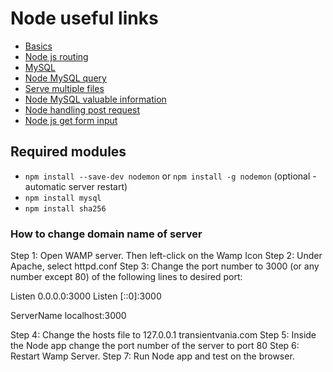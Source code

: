 # Node useful links
* [Basics](https://www.youtube.com/watch?v=U8XF6AFGqlc)
* [Node js routing](https://www.youtube.com/watch?v=tiMLxUKrB-g)
* [MySQL](https://www.youtube.com/watch?v=EN6Dx22cPRI)
* [Node MySQL query](https://www.w3schools.com/nodejs/nodejs_mysql_select.asp)
* [Serve multiple files](https://stackoverflow.com/questions/49967578/how-do-i-serve-multiple-files-without-express)
* [Node MySQL valuable information](https://www.youtube.com/watch?v=XuLRKMqozwA)
* [Node handling post request](https://itnext.io/how-to-handle-the-post-request-body-in-node-js-without-using-a-framework-cd2038b93190)
* [Node js get form input](https://www.w3schools.com/nodejs/ref_querystring.asp)

## Required modules
* `npm install --save-dev nodemon` or `npm install -g nodemon` (optional - automatic server restart)
* `npm install mysql`
* `npm install sha256`

### How to change domain name of server

Step 1: Open WAMP server. Then left-click on the Wamp Icon
Step 2: Under Apache, select httpd.conf
Step 3: Change the port number to 3000 (or any number except 80) of the following lines to desired port:

Listen 0.0.0.0:3000
Listen [::0]:3000

ServerName localhost:3000

Step 4: Change the hosts file to 127.0.0.1 transientvania.com
Step 5: Inside the Node app change the port number of the server to port 80
Step 6: Restart Wamp Server.
Step 7: Run Node app and test on the browser.